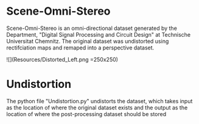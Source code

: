 # Scene-Omni-Stereo

Scene-Omni-Stereo is an omni-directional dataset generated by the Department, "Digital Signal Processing and Circuit Design" at Technische Universitat Chemnitz.
The original dataset was undistorted using rectifciation maps and remaped into a perspective dataset.

![](Resources/Distorted_Left.png =250x250)

# Undistortion
The python file "Undistortion.py" undistorts the dataset, which takes input as the location of where the original dataset exists and the output as the location of where the post-processing dataset should be stored 
